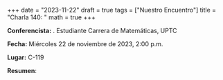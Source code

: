 +++
date  = "2023-11-22"
draft = true
tags  = ["Nuestro Encuentro"]
title = "Charla 140: "
math  = true
+++

**Conferencista:** . Estudiante Carrera de Matemáticas, UPTC

**Fecha:** Miércoles 22 de noviembre de 2023, 2:00 p.m.

**Lugar:** C-119

**Resumen**: 
